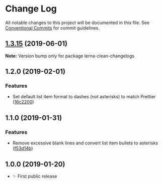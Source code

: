 # Change Log

All notable changes to this project will be documented in this file.
See [Conventional Commits](https://conventionalcommits.org) for commit guidelines.

## [1.3.15](https://gitlab.com/codsen/codsen/compare/lerna-clean-changelogs@1.3.14...lerna-clean-changelogs@1.3.15) (2019-06-01)

**Note:** Version bump only for package lerna-clean-changelogs





## 1.2.0 (2019-02-01)

### Features

- Set default list item format to dashes (not asterisks) to match Prettier ([16c2200](https://gitlab.com/codsen/codsen/commit/16c2200))

## 1.1.0 (2019-01-31)

### Features

- Remove excessive blank lines and convert list item bullets to asterisks ([f53d14b](https://gitlab.com/codsen/codsen/commit/f53d14b))

## 1.0.0 (2019-01-20)

- ✨ First public release
